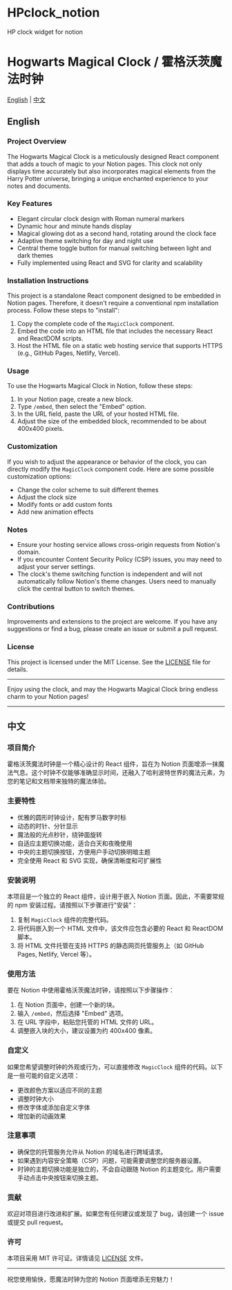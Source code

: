 # HPclock_notion
HP clock widget for notion
# Hogwarts Magical Clock / 霍格沃茨魔法时钟

[English](#english) | [中文](#chinese)

<a name="english"></a>
## English

### Project Overview

The Hogwarts Magical Clock is a meticulously designed React component that adds a touch of magic to your Notion pages. This clock not only displays time accurately but also incorporates magical elements from the Harry Potter universe, bringing a unique enchanted experience to your notes and documents.

### Key Features

- Elegant circular clock design with Roman numeral markers
- Dynamic hour and minute hands display
- Magical glowing dot as a second hand, rotating around the clock face
- Adaptive theme switching for day and night use
- Central theme toggle button for manual switching between light and dark themes
- Fully implemented using React and SVG for clarity and scalability

### Installation Instructions

This project is a standalone React component designed to be embedded in Notion pages. Therefore, it doesn't require a conventional npm installation process. Follow these steps to "install":

1. Copy the complete code of the `MagicClock` component.
2. Embed the code into an HTML file that includes the necessary React and ReactDOM scripts.
3. Host the HTML file on a static web hosting service that supports HTTPS (e.g., GitHub Pages, Netlify, Vercel).

### Usage

To use the Hogwarts Magical Clock in Notion, follow these steps:

1. In your Notion page, create a new block.
2. Type `/embed`, then select the "Embed" option.
3. In the URL field, paste the URL of your hosted HTML file.
4. Adjust the size of the embedded block, recommended to be about 400x400 pixels.

### Customization

If you wish to adjust the appearance or behavior of the clock, you can directly modify the `MagicClock` component code. Here are some possible customization options:

- Change the color scheme to suit different themes
- Adjust the clock size
- Modify fonts or add custom fonts
- Add new animation effects

### Notes

- Ensure your hosting service allows cross-origin requests from Notion's domain.
- If you encounter Content Security Policy (CSP) issues, you may need to adjust your server settings.
- The clock's theme switching function is independent and will not automatically follow Notion's theme changes. Users need to manually click the central button to switch themes.

### Contributions

Improvements and extensions to the project are welcome. If you have any suggestions or find a bug, please create an issue or submit a pull request.

### License

This project is licensed under the MIT License. See the [LICENSE](LICENSE) file for details.

---

Enjoy using the clock, and may the Hogwarts Magical Clock bring endless charm to your Notion pages!

---

<a name="chinese"></a>
## 中文

### 项目简介

霍格沃茨魔法时钟是一个精心设计的 React 组件，旨在为 Notion 页面增添一抹魔法气息。这个时钟不仅能够准确显示时间，还融入了哈利波特世界的魔法元素，为您的笔记和文档带来独特的魔法体验。

### 主要特性

- 优雅的圆形时钟设计，配有罗马数字时标
- 动态的时针、分针显示
- 魔法般的光点秒针，绕钟面旋转
- 自适应主题切换功能，适合白天和夜晚使用
- 中央的主题切换按钮，方便用户手动切换明暗主题
- 完全使用 React 和 SVG 实现，确保清晰度和可扩展性

### 安装说明

本项目是一个独立的 React 组件，设计用于嵌入 Notion 页面。因此，不需要常规的 npm 安装过程。请按照以下步骤进行"安装"：

1. 复制 `MagicClock` 组件的完整代码。
2. 将代码嵌入到一个 HTML 文件中，该文件应包含必要的 React 和 ReactDOM 脚本。
3. 将 HTML 文件托管在支持 HTTPS 的静态网页托管服务上（如 GitHub Pages, Netlify, Vercel 等）。

### 使用方法

要在 Notion 中使用霍格沃茨魔法时钟，请按照以下步骤操作：

1. 在 Notion 页面中，创建一个新的块。
2. 输入 `/embed`，然后选择 "Embed" 选项。
3. 在 URL 字段中，粘贴您托管的 HTML 文件的 URL。
4. 调整嵌入块的大小，建议设置为约 400x400 像素。

### 自定义

如果您希望调整时钟的外观或行为，可以直接修改 `MagicClock` 组件的代码。以下是一些可能的自定义选项：

- 更改颜色方案以适应不同的主题
- 调整时钟大小
- 修改字体或添加自定义字体
- 增加新的动画效果

### 注意事项

- 确保您的托管服务允许从 Notion 的域名进行跨域请求。
- 如果遇到内容安全策略（CSP）问题，可能需要调整您的服务器设置。
- 时钟的主题切换功能是独立的，不会自动跟随 Notion 的主题变化。用户需要手动点击中央按钮来切换主题。

### 贡献

欢迎对项目进行改进和扩展。如果您有任何建议或发现了 bug，请创建一个 issue 或提交 pull request。

### 许可

本项目采用 MIT 许可证。详情请见 [LICENSE](LICENSE) 文件。

---

祝您使用愉快，愿魔法时钟为您的 Notion 页面增添无穷魅力！
